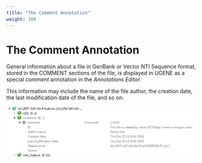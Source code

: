 ```yaml
---
title: "The Comment Annotation"
weight: 300
---
```



# The Comment Annotation

General information about a file in GenBank or Vector NTI Sequence format, stored in the COMMENT sections of the file, is displayed in UGENE as a special _comment_ annotation in the _Annotations Editor_.

This information may include the name of the file author, the creation date, the last modification date of the file, and so on:


![](/images/65929456/65929457.png)